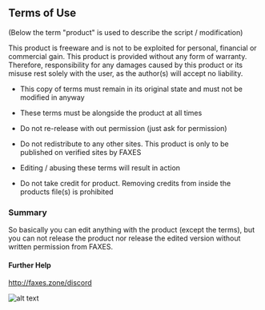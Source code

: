 ## Terms of Use

(Below the term "product" is used to describe the script / modification)

This product is freeware and is not to be exploited for personal, financial or commercial gain. This product is provided without any form of warranty.
Therefore, responsibility for any damages caused by this product or its misuse rest solely with the user, as the author(s) will accept no liability.

- This copy of terms must remain in its original state and must not be modified in anyway

- These terms must be alongside the product at all times

- Do not re-release with out permission (just ask for permission)

- Do not redistribute to any other sites. This product is only to be published on verified sites by FAXES

- Editing / abusing these terms will result in action

- Do not take credit for product. Removing credits from inside the products file(s) is prohibited

### Summary
So basically you can edit anything with the product (except the terms), but you can not release the product nor release the edited version without written permission from FAXES. 

#### Further Help
http://faxes.zone/discord

![alt text](http://faxes.zone/TOSlogos/FAXES%20ToUSML.png "FAXES ToU Icon")

